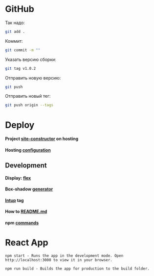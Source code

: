 # GitHub

Так надо:
```bash
git add .
```

Коммит:
```bash
git commit -m ""
```

Указать версию сборки:
```bash
git tag v1.0.2
```

Отправить новую версию:
```bash
git push
```

Отправить новый тег:
```bash
git push origin --tags
```

# Deploy
#### Project [site-constructor](https://site-constructor-flame.vercel.app/ "Vercel") on hosting
#### Hosting [configuration](https://vercel.com/kalashvovan/site-constructor)

## Development

#### Display: [flex](https://habr.com/ru/post/467049/)
#### Box-shadow [generator](https://active-vision.ru/icon/box-shadow/)
#### [Intup](https://developer.mozilla.org/ru/docs/Web/HTML/Element/Input) tag
#### How to [README.md](https://texterra.ru/blog/ischerpyvayushchaya-shpargalka-po-sintaksisu-razmetki-markdown-na-zametku-avtoram-veb-razrabotchikam.html "MD syntax")
#### npm [commands](https://gist.github.com/devrafalko/c0b1fca75732fcbf001f28e6d2f08c70)

# React App
```
npm start - Runs the app in the development mode. Open http://localhost:3000 to view it in your browser.

npm run build - Builds the app for production to the build folder.
```
